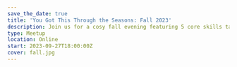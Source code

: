 ```yaml
---
save_the_date: true
title: 'You Got This Through the Seasons: Fall 2023'
description: Join us for a cosy fall evening featuring 5 core skills talks.
type: Meetup
location: Online
start: 2023-09-27T18:00:00Z
cover: fall.jpg
---
```

